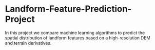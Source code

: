 # Landform-Feature-Prediction-Project
In this project we compare machine learning algorithms to predict the spatial distribution of landform features based on a high-resolution DEM and terrain derivatives.
